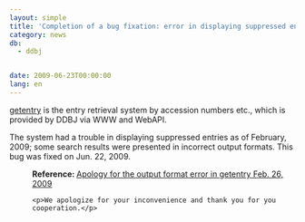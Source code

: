 ```yaml
---
layout: simple
title: 'Completion of a bug fixation: error in displaying suppressed entries by getentry '
category: news
db:
  - ddbj


date: 2009-06-23T00:00:00
lang: en
---
```


<html><a href="http://getentry.ddbj.nig.ac.jp/top-e.html" target="_blank">getentry</a> is the entry retrieval system by accession numbers etc., which is provided by DDBJ via WWW and WebAPI.

<p>The system had a trouble in displaying suppressed entries as of February, 2009; some search results were presented in incorrect output formats. This bug was fixed on Jun. 22, 2009.</p>
<dd><b>Reference: </b><a href="/whatsnew/whatsnew2009-e.html#090226">Apology for the output format error in getentry Feb. 26, 2009</a>

    <p>We apologize for your inconvenience and thank you for you cooperation.</p>
</dd>
</html>
